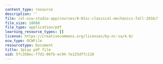 ```yaml
---
content_type: resource
description: ''
file: /ol-ocw-studio-app/courses/8-01sc-classical-mechanics-fall-2016/5fc358ecf7d1067bec947e125dffc110_O_M8asN10oQ.pdf
file_size: 18688
file_type: application/pdf
learning_resource_types: []
license: https://creativecommons.org/licenses/by-nc-sa/4.0/
ocw_type: OCWFile
resourcetype: Document
title: 3play pdf file
uid: 5fc358ec-f7d1-067b-ec94-7e125dffc110
---
```

